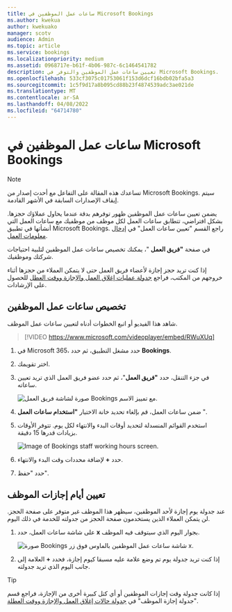 ```yaml
---
title: ساعات عمل الموظفين في Microsoft Bookings
ms.author: kwekua
author: kwekuako
manager: scotv
audience: Admin
ms.topic: article
ms.service: bookings
ms.localizationpriority: medium
ms.assetid: 0968717e-b61f-4b06-987c-6c1464541782
description: تعيين ساعات عمل الموظفين والتوفر في Microsoft Bookings.
ms.openlocfilehash: 533cf3075c01753061f153d6dcf16bdb02bfa5a3
ms.sourcegitcommit: 1c5f9d17a8b095cd88b23f4874539adc3ae021de
ms.translationtype: MT
ms.contentlocale: ar-SA
ms.lasthandoff: 04/08/2022
ms.locfileid: "64714780"
---
```

# <a name="employee-working-hours-in-microsoft-bookings"></a>ساعات عمل الموظفين في Microsoft Bookings

> [!NOTE]
> تساعدك هذه المقالة على التفاعل مع أحدث إصدار من Microsoft Bookings. سيتم إيقاف الإصدارات السابقة في الأشهر القادمة.

يضمن تعيين ساعات عمل الموظفين ظهور توفرهم بدقة عندما يحاول عملاؤك حجزها. بشكل افتراضي، تتطابق ساعات العمل لكل موظف من موظفيك مع ساعات العمل التي أنشأتها في تطبيق Microsoft Bookings. راجع القسم "تعيين ساعات العمل" في [إدخال معلومات العمل](enter-business-information.md).

في صفحة **"فريق العمل** "، يمكنك تخصيص ساعات عمل الموظفين لتلبية احتياجات شركتك وموظفيك.

إذا كنت تريد حجز إجازة لأعضاء فريق العمل حتى لا يتمكن العملاء من حجزها أثناء خروجهم من المكتب، فراجع [جدولة عمليات إغلاق العمل والإجازة ووقت العطل](schedule-closures-time-off-vacation.md) للحصول على الإرشادات.

## <a name="customize-employee-working-hours"></a>تخصيص ساعات عمل الموظفين

شاهد هذا الفيديو أو اتبع الخطوات أدناه لتعيين ساعات عمل الموظف.

> [!VIDEO https://www.microsoft.com/videoplayer/embed/RWuXUq]

1. في Microsoft 365، حدد مشغل التطبيق، ثم حدد **Bookings**.

1. اختر تقويمك. 

1. في جزء التنقل، حدد **"فريق العمل**"، ثم حدد عضو فريق العمل الذي تريد تعيين ساعاته.

   ![صورة لشاشة فريق العمل Bookings مع تمييز الاسم.](../media/bookings-staff-name-highlight.png)

1. ضمن ساعات العمل، قم بإلغاء تحديد خانة الاختيار **"استخدام ساعات العمل** ".

1. استخدم القوائم المنسدلة لتحديد أوقات البدء والانتهاء لكل يوم. تتوفر الأوقات بزيادات قدرها 15 دقيقة.

   ![Image of Bookings staff working hours screen.](../media/bookings-staff-hours.png)

1. حدد **+** لإضافة محددات وقت البدء والانتهاء.

1. حدد "حفظ".

## <a name="set-an-employees-days-off"></a>تعيين أيام إجازات الموظف

عند جدولة يوم إجازة لأحد الموظفين، سيظهر هذا الموظف غير متوفر على صفحة الحجز. لن يتمكن العملاء الذين يستخدمون صفحة الحجز من جدولته للخدمة في ذلك اليوم.

1. على شاشة ساعات العمل، حدد **x** بجوار اليوم الذي سيتوقف فيه الموظف.

   ![صورة Bookings شاشة ساعات عمل الموظفين بالماوس فوق زر x.](../media/bookings-staff-time-off.png)

1. إذا كنت تريد جدولة يوم تم وضع علامة عليه مسبقا كيوم إجازة، فحدد **+** العلامة إلى جانب اليوم الذي تريد جدولته.

> [!TIP]
> إذا كانت جدولة وقت إجازات الموظفين أو أي كتل كبيرة أخرى من الإجازة، فراجع قسم "جدولة إجازة الموظف" في [جدولة حالات إغلاق العمل والإجازة ووقت العطلة](schedule-closures-time-off-vacation.md#schedule-employee-time-off).
